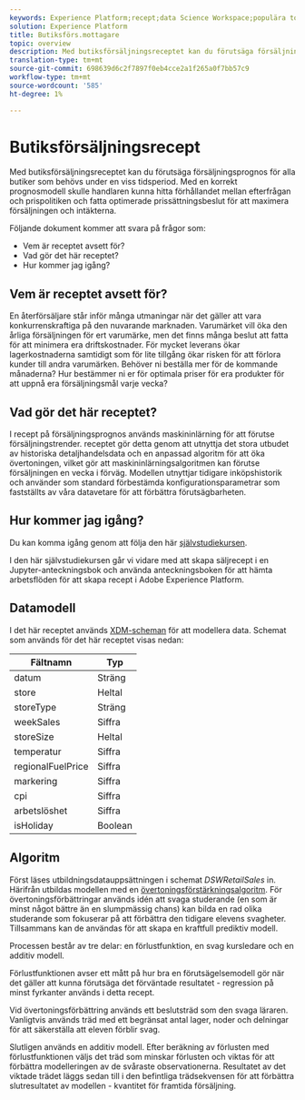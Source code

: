 ```yaml
---
keywords: Experience Platform;recept;data Science Workspace;populära topics;recipes;prebuild recept
solution: Experience Platform
title: Butiksförs.mottagare
topic: overview
description: Med butiksförsäljningsreceptet kan du förutsäga försäljningsprognos för alla butiker som behövs under en viss tidsperiod. Med en korrekt prognosmodell skulle handlaren kunna hitta förhållandet mellan efterfrågan och prispolitiken och fatta optimerade prissättningsbeslut för att maximera försäljningen och intäkterna.
translation-type: tm+mt
source-git-commit: 698639d6c2f7897f0eb4cce2a1f265a0f7bb57c9
workflow-type: tm+mt
source-wordcount: '585'
ht-degree: 1%

---
```



# Butiksförsäljningsrecept

Med butiksförsäljningsreceptet kan du förutsäga försäljningsprognos för alla butiker som behövs under en viss tidsperiod. Med en korrekt prognosmodell skulle handlaren kunna hitta förhållandet mellan efterfrågan och prispolitiken och fatta optimerade prissättningsbeslut för att maximera försäljningen och intäkterna.

Följande dokument kommer att svara på frågor som:
* Vem är receptet avsett för?
* Vad gör det här receptet?
* Hur kommer jag igång?

## Vem är receptet avsett för?

En återförsäljare står inför många utmaningar när det gäller att vara konkurrenskraftiga på den nuvarande marknaden. Varumärket vill öka den årliga försäljningen för ert varumärke, men det finns många beslut att fatta för att minimera era driftskostnader. För mycket leverans ökar lagerkostnaderna samtidigt som för lite tillgång ökar risken för att förlora kunder till andra varumärken. Behöver ni beställa mer för de kommande månaderna? Hur bestämmer ni er för optimala priser för era produkter för att uppnå era försäljningsmål varje vecka?

## Vad gör det här receptet?

I recept på försäljningsprognos används maskininlärning för att förutse försäljningstrender. receptet gör detta genom att utnyttja det stora utbudet av historiska detaljhandelsdata och en anpassad algoritm för att öka övertoningen, vilket gör att maskininlärningsalgoritmen kan förutse försäljningen en vecka i förväg. Modellen utnyttjar tidigare inköpshistorik och använder som standard förbestämda konfigurationsparametrar som fastställts av våra datavetare för att förbättra förutsägbarheten.

## Hur kommer jag igång?

Du kan komma igång genom att följa den här [självstudiekursen](../jupyterlab/create-a-recipe.md).

I den här självstudiekursen går vi vidare med att skapa säljrecept i en Jupyter-anteckningsbok och använda anteckningsboken för att hämta arbetsflöden för att skapa recept i Adobe Experience Platform.

## Datamodell

I det här receptet används [XDM-scheman](../../xdm/schema/field-dictionary.md) för att modellera data. Schemat som används för det här receptet visas nedan:

| Fältnamn | Typ |
--- | ---
| datum | Sträng |
| store | Heltal |
| storeType | Sträng |
| weekSales | Siffra |
| storeSize | Heltal |
| temperatur | Siffra |
| regionalFuelPrice | Siffra |
| markering | Siffra |
| cpi | Siffra |
| arbetslöshet | Siffra |
| isHoliday | Boolean |


## Algoritm

Först läses utbildningsdatauppsättningen i schemat *DSWRetailSales* in. Härifrån utbildas modellen med en [övertoningsförstärkningsalgoritm](https://scikit-learn.org/stable/modules/generated/sklearn.ensemble.GradientBoostingRegressor.html). För övertoningsförbättringar används idén att svaga studerande (en som är minst något bättre än en slumpmässig chans) kan bilda en rad olika studerande som fokuserar på att förbättra den tidigare elevens svagheter. Tillsammans kan de användas för att skapa en kraftfull prediktiv modell.

Processen består av tre delar: en förlustfunktion, en svag kursledare och en additiv modell.

Förlustfunktionen avser ett mått på hur bra en förutsägelsemodell gör när det gäller att kunna förutsäga det förväntade resultatet - regression på minst fyrkanter används i detta recept.

Vid övertoningsförbättring används ett beslutsträd som den svaga läraren. Vanligtvis används träd med ett begränsat antal lager, noder och delningar för att säkerställa att eleven förblir svag.

Slutligen används en additiv modell. Efter beräkning av förlusten med förlustfunktionen väljs det träd som minskar förlusten och viktas för att förbättra modelleringen av de svåraste observationerna. Resultatet av det viktade trädet läggs sedan till i den befintliga trädsekvensen för att förbättra slutresultatet av modellen - kvantitet för framtida försäljning.
